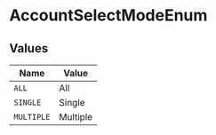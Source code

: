 # AccountSelectModeEnum


## Values

| Name       | Value      |
| ---------- | ---------- |
| `ALL`      | All        |
| `SINGLE`   | Single     |
| `MULTIPLE` | Multiple   |